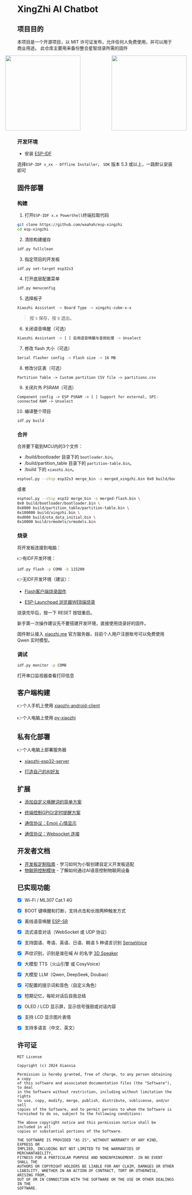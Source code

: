 # XingZhi AI Chatbot


## 项目目的

本项目是一个开源项目，以 MIT 许可证发布，允许任何人免费使用，并可以用于商业用途。
此仓库主要用来备份整合星智烧录所需的固件

<div style="display: flex; justify-content: center; gap:100px">
  <a href="docs/v1/wmnologo_xingzhi_1.54.jpg" target="_blank" title="无名科技Nologo-星智-1.54">
    <img src="docs/v1/wmnologo_xingzhi_1.54.jpg" width="240" />
  </a>
  <a href="docs/v1/wmnologo_xingzhi_0.96.jpg" target="_blank" title="无名科技Nologo-星智-0.96">
    <img src="docs/v1/wmnologo_xingzhi_0.96.jpg" width="240" />
  </a>
</div>

### 开发环境

- 安装 [ESP-IDF](https://dl.espressif.cn/dl/esp-idf/) 

选择`ESP-IDF v_xx - Offline Installer`， `SDK` 版本 5.3 或以上，一路默认安装即可



## 固件部署

### 构建

1. 打开`ESP-IDF x.x PowerShell`终端拉取代码

```bash
git clone https://github.com/waahah/esp-xingzhi
cd esp-xingzhi
```

2. 清除构建缓存

```bash
idf.py fullclean
```

3. 指定项目的开发板
```bash
idf.py set-target esp32s3
```

4. 打开底层配置菜单
```bash
idf.py menuconfig
```

5. 选择板子
```bash
Xiaozhi Assistant -> Board Type -> xingzhi-cube-x-x
```
> 按 `S` 保存，按 `Q` 退出。
6. 关闭语音唤醒（可选）
```bash
Xiaozhi Assistant -> [ ] 启用语音唤醒与音频处理 -> Unselect
```

7. 修改 flash 大小（可选）
```bash
Serial flasher config -> Flash size -> 16 MB
```

8. 修改分区表（可选）
```
Partition Table -> Custom partition CSV file -> partitions.csv
```
9. 关闭片外 PSRAM（可选）
```
Component config -> ESP PSRAM -> [ ] Support for external, SPI-connected RAM -> Unselect
```

10. 编译整个项目
```bash
idf.py build
```



### 合并

合并要下载到MCU内的3个文件：

- /build/bootloader 目录下的 `bootloader.bin`。
- /build/partition_table 目录下的 `partition-table.bin`。
- /build 下的 `xiaozhi.bin`。

```bash
esptool.py --chip esp32s3 merge_bin -o merged_xingzhi.bin 0x0 build/bootloader/bootloader.bin 0x8000 build/partition_table/partition-table.bin 0xd000 build/ota_data_initial.bin 0x10000 build/srmodels/srmodels.bin 0x100000 build/xingzhi.bin
```
或者
```bash
esptool.py --chip esp32 merge_bin -o merged-flash.bin \
0x0 build/bootloader/bootloader.bin \
0x8000 build/partition_table/partition-table.bin \
0x100000 build/xingzhi.bin \
0xd000 build/ota_data_initial.bin \
0x10000 build/srmodels/srmodels.bin
```



### 烧录

将开发板连接到电脑：

👉有IDF开发环境：
```bash
idf.py flash -p COM8 -b 115200
```

👉无IDF开发环境（建议）：

- [Flash客户端烧录固件](https://ccnphfhqs21z.feishu.cn/wiki/Zpz4wXBtdimBrLk25WdcXzxcnNS) 

- [ESP-Launchpad 浏览器WEB端烧录](https://espressif.github.io/esp-launchpad/) 

烧录完毕后，按一下 RESET 按钮重启。

新手第一次操作建议先不要搭建开发环境，直接使用烧录好的固件。

固件默认接入 [xiaozhi.me](https://xiaozhi.me) 官方服务器，目前个人用户注册账号可以免费使用 Qwen 实时模型。



### 调试

```bash
idf.py monitor -p COM8
```
打开串口监视器查看打印信息



## 客户端构建

👉个人手机上使用 [xiaozhi-android-client](https://github.com/TOM88812/xiaozhi-android-client)

👉个人电脑上使用 [py-xiaozhi](https://github.com/Huang-junsen/py-xiaozhi)



## 私有化部署

👉个人电脑上部署服务器

- [xiaozhi-esp32-server](https://github.com/xinnan-tech/xiaozhi-esp32-server)

- [打造自己的AI好友](https://github.com/78/xiaozhi)



## 扩展

- [添加自定义唤醒词的简单方案](https://kcn80f4hacgs.feishu.cn/wiki/OxsZwab8iiGYjvkH9SBcFK2anmh)

- [终端控制GPIO/定时提醒方案](https://kcn80f4hacgs.feishu.cn/docx/J2MrdqW27oybcCxu7Sfc4gBcn4g)

- [通信协议：Emoji 心情显示](https://ccnphfhqs21z.feishu.cn/wiki/LDN2wbdRyi6evQk6xgXcTe6ened)

- [通信协议：Websocket 连接](https://ccnphfhqs21z.feishu.cn/wiki/M0XiwldO9iJwHikpXD5cEx71nKh)



## 开发者文档

- [开发板定制指南](main/boards/README.md) - 学习如何为小智创建自定义开发板适配
- [物联网控制模块](main/iot/README.md) - 了解如何通过AI语音控制物联网设备



## 已实现功能

- [x] Wi-Fi / ML307 Cat.1 4G
- [x] BOOT 键唤醒和打断，支持点击和长按两种触发方式
- [x] 离线语音唤醒 [ESP-SR](https://github.com/espressif/esp-sr)
- [x] 流式语音对话（WebSocket 或 UDP 协议）
- [x] 支持国语、粤语、英语、日语、韩语 5 种语言识别 [SenseVoice](https://github.com/FunAudioLLM/SenseVoice)
- [x] 声纹识别，识别是谁在喊 AI 的名字 [3D Speaker](https://github.com/modelscope/3D-Speaker)
- [x] 大模型 TTS（火山引擎 或 CosyVoice）
- [x] 大模型 LLM（Qwen, DeepSeek, Doubao）
- [x] 可配置的提示词和音色（自定义角色）
- [x] 短期记忆，每轮对话后自我总结
- [x] OLED / LCD 显示屏，显示信号强弱或对话内容
- [x] 支持 LCD 显示图片表情
- [x] 支持多语言（中文、英文）



## 许可证

```
MIT License

Copyright (c) 2024 Xiaoxia

Permission is hereby granted, free of charge, to any person obtaining a copy
of this software and associated documentation files (the "Software"), to deal
in the Software without restriction, including without limitation the rights
to use, copy, modify, merge, publish, distribute, sublicense, and/or sell
copies of the Software, and to permit persons to whom the Software is
furnished to do so, subject to the following conditions:

The above copyright notice and this permission notice shall be included in all
copies or substantial portions of the Software.

THE SOFTWARE IS PROVIDED "AS IS", WITHOUT WARRANTY OF ANY KIND, EXPRESS OR
IMPLIED, INCLUDING BUT NOT LIMITED TO THE WARRANTIES OF MERCHANTABILITY,
FITNESS FOR A PARTICULAR PURPOSE AND NONINFRINGEMENT. IN NO EVENT SHALL THE
AUTHORS OR COPYRIGHT HOLDERS BE LIABLE FOR ANY CLAIM, DAMAGES OR OTHER
LIABILITY, WHETHER IN AN ACTION OF CONTRACT, TORT OR OTHERWISE, ARISING FROM,
OUT OF OR IN CONNECTION WITH THE SOFTWARE OR THE USE OR OTHER DEALINGS IN THE
SOFTWARE.
```
